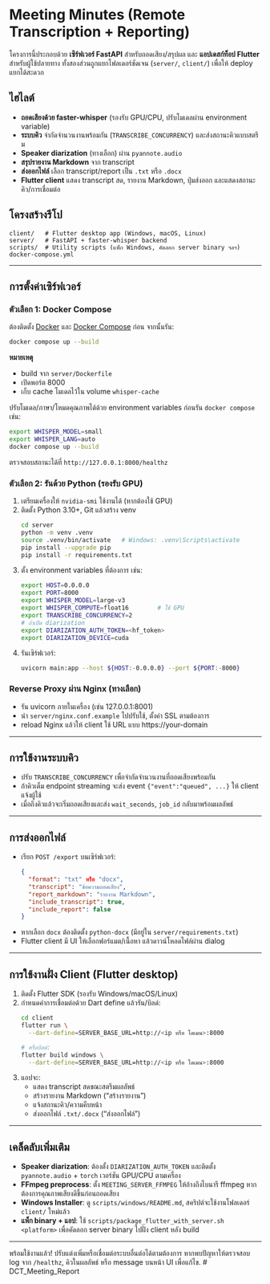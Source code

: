 # Meeting Minutes (Remote Transcription + Reporting)

โครงการนี้ประกอบด้วย **เซิร์ฟเวอร์ FastAPI** สำหรับถอดเสียง/สรุปผล และ **แอปเดสก์ท็อป Flutter** สำหรับผู้ใช้ปลายทาง ทั้งสองส่วนถูกแยกโฟลเดอร์ชัดเจน (`server/`, `client/`) เพื่อให้ deploy แยกได้สะดวก

## ไฮไลต์
- **ถอดเสียงด้วย faster-whisper** (รองรับ GPU/CPU, ปรับโมเดลผ่าน environment variable)
- **ระบบคิว** จำกัดจำนวนงานพร้อมกัน (`TRANSCRIBE_CONCURRENCY`) และส่งสถานะคิวแบบสตรีม
- **Speaker diarization** (ทางเลือก) ผ่าน `pyannote.audio`
- **สรุปรายงาน Markdown** จาก transcript
- **ส่งออกไฟล์** เลือก transcript/report เป็น `.txt` หรือ `.docx`
- **Flutter client** แสดง transcript สด, รายงาน Markdown, ปุ่มส่งออก และแสดงสถานะคิว/การเชื่อมต่อ

## โครงสร้างรีโป
```
client/   # Flutter desktop app (Windows, macOS, Linux)
server/   # FastAPI + faster-whisper backend
scripts/  # Utility scripts (แพ็ก Windows, คัดลอก server binary ฯลฯ)
docker-compose.yml
```

---

## การตั้งค่าเซิร์ฟเวอร์

### ตัวเลือก 1: Docker Compose
ต้องติดตั้ง [Docker](https://docs.docker.com/get-docker/) และ [Docker Compose](https://docs.docker.com/compose/) ก่อน จากนั้นรัน:
```bash
docker compose up --build
```
**หมายเหตุ**
- build จาก `server/Dockerfile`
- เปิดพอร์ต 8000
- เก็บ cache โมเดลไว้ใน volume `whisper-cache`

ปรับโมเดล/ภาษา/โหมดคุณภาพได้ด้วย environment variables ก่อนรัน `docker compose` เช่น:
```bash
export WHISPER_MODEL=small
export WHISPER_LANG=auto
docker compose up --build
```
ตรวจสอบสถานะได้ที่ `http://127.0.0.1:8000/healthz`

### ตัวเลือก 2: รันด้วย Python (รองรับ GPU)
1. เตรียมเครื่องให้ `nvidia-smi` ใช้งานได้ (หากต้องใช้ GPU)
2. ติดตั้ง Python 3.10+, Git แล้วสร้าง venv
   ```bash
   cd server
   python -m venv .venv
   source .venv/bin/activate   # Windows: .venv\Scripts\activate
   pip install --upgrade pip
   pip install -r requirements.txt
   ```
3. ตั้ง environment variables ที่ต้องการ เช่น:
   ```bash
   export HOST=0.0.0.0
   export PORT=8000
   export WHISPER_MODEL=large-v3
   export WHISPER_COMPUTE=float16        # ใช้ GPU
   export TRANSCRIBE_CONCURRENCY=2
   # ถ้าเปิด diarization
   export DIARIZATION_AUTH_TOKEN=<hf_token>
   export DIARIZATION_DEVICE=cuda
   ```
4. รันเซิร์ฟเวอร์:
   ```bash
   uvicorn main:app --host ${HOST:-0.0.0.0} --port ${PORT:-8000}
   ```

### Reverse Proxy ผ่าน Nginx (ทางเลือก)
- รัน uvicorn ภายในเครื่อง (เช่น 127.0.0.1:8001)
- นำ `server/nginx.conf.example` ไปปรับใช้, ตั้งค่า SSL ตามต้องการ
- reload Nginx แล้วให้ client ใช้ URL แบบ https://your-domain

---

## การใช้งานระบบคิว
- ปรับ `TRANSCRIBE_CONCURRENCY` เพื่อจำกัดจำนวนงานที่ถอดเสียงพร้อมกัน
- ถ้าคิวเต็ม endpoint streaming จะส่ง event `{"event":"queued", ...}` ให้ client แจ้งผู้ใช้
- เมื่อถึงคิวแล้วจะเริ่มถอดเสียงและส่ง `wait_seconds`, `job_id` กลับมาพร้อมผลลัพธ์

---

## การส่งออกไฟล์
- เรียก `POST /export` บนเซิร์ฟเวอร์:
  ```json
  {
    "format": "txt" หรือ "docx",
    "transcript": "ข้อความถอดเสียง",
    "report_markdown": "รายงาน Markdown",
    "include_transcript": true,
    "include_report": false
  }
  ```
- หากเลือก `docx` ต้องติดตั้ง `python-docx` (มีอยู่ใน `server/requirements.txt`)
- Flutter client มี UI ให้เลือกฟอร์แมต/เนื้อหา แล้วดาวน์โหลดไฟล์ผ่าน dialog

---

## การใช้งานฝั่ง Client (Flutter desktop)
1. ติดตั้ง Flutter SDK (รองรับ Windows/macOS/Linux)
2. กำหนดค่าการเชื่อมต่อด้วย Dart define แล้วรัน/บิลด์:
   ```bash
   cd client
   flutter run \
     --dart-define=SERVER_BASE_URL=http://<ip หรือ โดเมน>:8000

   # หรือบิลด์:
   flutter build windows \
     --dart-define=SERVER_BASE_URL=http://<ip หรือ โดเมน>:8000
   ```
3. แอปจะ:
   - แสดง transcript สดขณะสตรีมผลลัพธ์
   - สร้างรายงาน Markdown (“สร้างรายงาน”)
   - แจ้งสถานะคิว/ความคืบหน้า
   - ส่งออกไฟล์ `.txt/.docx` (“ส่งออกไฟล์”)

---

## เคล็ดลับเพิ่มเติม
- **Speaker diarization**: ต้องตั้ง `DIARIZATION_AUTH_TOKEN` และติดตั้ง `pyannote.audio` + `torch` เวอร์ชัน GPU/CPU ตามเครื่อง
- **FFmpeg preprocess**: ตั้ง `MEETING_SERVER_FFMPEG` ให้อ้างถึงไบนารี ffmpeg หากต้องการคุณภาพเสียงดีขึ้นก่อนถอดเสียง
- **Windows Installer**: ดู `scripts/windows/README.md`, สคริปต์จะใช้งานโฟลเดอร์ `client/` ใหม่แล้ว
- **แพ็ก binary + แอป**: ใช้ `scripts/package_flutter_with_server.sh <platform>` เพื่อคัดลอก server binary ไปฝั่ง client หลัง build

---

พร้อมใช้งานแล้ว! ปรับแต่งเพิ่มหรือเชื่อมต่อระบบอื่นต่อได้ตามต้องการ หากพบปัญหาให้ตรวจสอบ log จาก `/healthz`, คิวในผลลัพธ์ หรือ message บนหน้า UI เพื่อแก้ไข. # DCT_Meeting_Report
